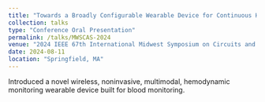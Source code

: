 ```yaml
---
title: "Towards a Broadly Configurable Wearable Device for Continuous Hemodynamic Monitoring"
collection: talks
type: "Conference Oral Presentation"
permalink: /talks/MWSCAS-2024
venue: "2024 IEEE 67th International Midwest Symposium on Circuits and Systems (MWSCAS)"
date: 2024-08-11
location: "Springfield, MA"
---
```


Introduced a novel wireless, noninvasive, multimodal, hemodynamic monitoring wearable device built for blood monitoring.
